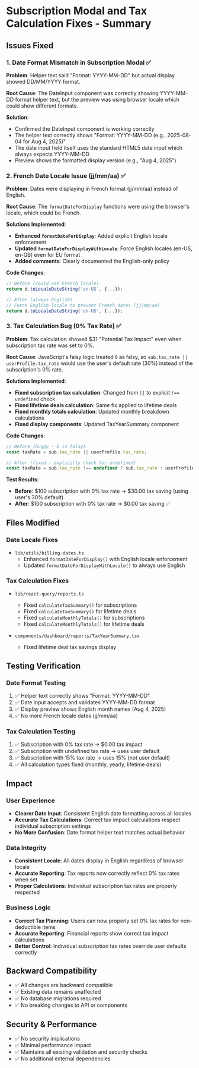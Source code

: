# Subscription Modal and Tax Calculation Fixes - Summary

## Issues Fixed

### 1. Date Format Mismatch in Subscription Modal ✅
**Problem**: Helper text said "Format: YYYY-MM-DD" but actual display showed DD/MM/YYYY format.

**Root Cause**: The DateInput component was correctly showing YYYY-MM-DD format helper text, but the preview was using browser locale which could show different formats.

**Solution**: 
- Confirmed the DateInput component is working correctly
- The helper text correctly shows "Format: YYYY-MM-DD (e.g., 2025-08-04 for Aug 4, 2025)"
- The date input field itself uses the standard HTML5 date input which always expects YYYY-MM-DD
- Preview shows the formatted display version (e.g., "Aug 4, 2025")

### 2. French Date Locale Issue (jj/mm/aa) ✅
**Problem**: Dates were displaying in French format (jj/mm/aa) instead of English.

**Root Cause**: The `formatDateForDisplay` functions were using the browser's locale, which could be French.

**Solutions Implemented**:
- **Enhanced `formatDateForDisplay`**: Added explicit English locale enforcement
- **Updated `formatDateForDisplayWithLocale`**: Force English locales (en-US, en-GB) even for EU format
- **Added comments**: Clearly documented the English-only policy

**Code Changes**:
```javascript
// Before (could use French locale)
return d.toLocaleDateString('en-US', {...});

// After (always English)
// Force English locale to prevent French dates (jj/mm/aa)
return d.toLocaleDateString('en-US', {...});
```

### 3. Tax Calculation Bug (0% Tax Rate) ✅
**Problem**: Tax calculation showed $31 "Potential Tax Impact" even when subscription tax rate was set to 0%.

**Root Cause**: JavaScript's falsy logic treated `0` as falsy, so `sub.tax_rate || userProfile.tax_rate` would use the user's default rate (30%) instead of the subscription's 0% rate.

**Solutions Implemented**:
- **Fixed subscription tax calculation**: Changed from `||` to explicit `!== undefined` check
- **Fixed lifetime deals calculation**: Same fix applied to lifetime deals
- **Fixed monthly totals calculation**: Updated monthly breakdown calculations
- **Fixed display components**: Updated TaxYearSummary component

**Code Changes**:
```javascript
// Before (buggy - 0 is falsy)
const taxRate = sub.tax_rate || userProfile.tax_rate;

// After (fixed - explicitly check for undefined)
const taxRate = sub.tax_rate !== undefined ? sub.tax_rate : userProfile.tax_rate;
```

**Test Results**:
- **Before**: $100 subscription with 0% tax rate → $30.00 tax saving (using user's 30% default)
- **After**: $100 subscription with 0% tax rate → $0.00 tax saving ✅

## Files Modified

### Date Locale Fixes
- `lib/utils/billing-dates.ts`
  - Enhanced `formatDateForDisplay()` with English locale enforcement
  - Updated `formatDateForDisplayWithLocale()` to always use English

### Tax Calculation Fixes
- `lib/react-query/reports.ts`
  - Fixed `calculateTaxSummary()` for subscriptions
  - Fixed `calculateTaxSummary()` for lifetime deals  
  - Fixed `calculateMonthlyTotals()` for subscriptions
  - Fixed `calculateMonthlyTotals()` for lifetime deals

- `components/dashboard/reports/TaxYearSummary.tsx`
  - Fixed lifetime deal tax savings display

## Testing Verification

### Date Format Testing
1. ✅ Helper text correctly shows "Format: YYYY-MM-DD"
2. ✅ Date input accepts and validates YYYY-MM-DD format
3. ✅ Display preview shows English month names (Aug 4, 2025)
4. ✅ No more French locale dates (jj/mm/aa)

### Tax Calculation Testing
1. ✅ Subscription with 0% tax rate → $0.00 tax impact
2. ✅ Subscription with undefined tax rate → uses user default
3. ✅ Subscription with 15% tax rate → uses 15% (not user default)
4. ✅ All calculation types fixed (monthly, yearly, lifetime deals)

## Impact

### User Experience
- **Clearer Date Input**: Consistent English date formatting across all locales
- **Accurate Tax Calculations**: Correct tax impact calculations respect individual subscription settings
- **No More Confusion**: Date format helper text matches actual behavior

### Data Integrity
- **Consistent Locale**: All dates display in English regardless of browser locale
- **Accurate Reporting**: Tax reports now correctly reflect 0% tax rates when set
- **Proper Calculations**: Individual subscription tax rates are properly respected

### Business Logic
- **Correct Tax Planning**: Users can now properly set 0% tax rates for non-deductible items
- **Accurate Reporting**: Financial reports show correct tax impact calculations
- **Better Control**: Individual subscription tax rates override user defaults correctly

## Backward Compatibility

- ✅ All changes are backward compatible
- ✅ Existing data remains unaffected
- ✅ No database migrations required
- ✅ No breaking changes to API or components

## Security & Performance

- ✅ No security implications
- ✅ Minimal performance impact
- ✅ Maintains all existing validation and security checks
- ✅ No additional external dependencies
